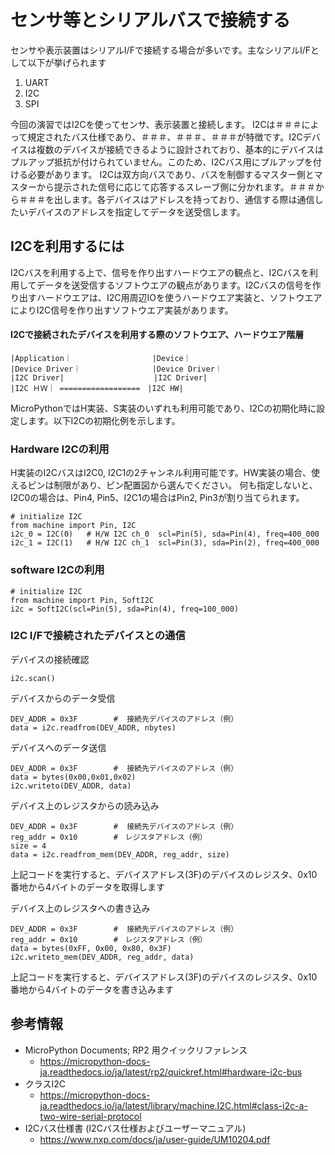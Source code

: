 # センサ等とシリアルバスで接続する

センサや表示装置はシリアルI/Fで接続する場合が多いです。主なシリアルI/Fとして以下が挙げられます
1. UART
2. I2C
3. SPI

今回の演習ではI2Cを使ってセンサ、表示装置と接続します。
I2Cは＃＃＃によって規定されたバス仕様であり、＃＃＃、＃＃＃、＃＃＃が特徴です。I2Cデバイスは複数のデバイスが接続できるように設計されており、基本的にデバイスはプルアップ抵抗が付けられていません。このため、I2Cバス用にプルアップを付ける必要があります。
I2Cは双方向バスであり、バスを制御するマスター側とマスターから提示された信号に応じて応答するスレーブ側に分かれます。＃＃＃から＃＃＃を出します。各デバイスはアドレスを持っており、通信する際は通信したいデバイスのアドレスを指定してデータを送受信します。

## I2Cを利用するには

I2Cバスを利用する上で、信号を作り出すハードウエアの観点と、I2Cバスを利用してデータを送受信するソフトウエアの観点があります。I2Cバスの信号を作り出すハードウエアは、I2C用周辺IOを使うハードウエア実装と、ソフトウエアによりI2C信号を作り出すソフトウエア実装があります。

#### I2Cで接続されたデバイスを利用する際のソフトウエア、ハードウエア階層
```
|Application｜                  |Device｜
|Device Driver｜                |Device Driver｜
|I2C Driver|                    |I2C Driver|
|I2C ＨＷ｜ ==================　|I2C HW|

```
MicroPythonではH実装、S実装のいずれも利用可能であり、I2Cの初期化時に設定します。以下I2Cの初期化例を示します。

### Hardware I2Cの利用
H実装のI2CバスはI2C0, I2C1の2チャンネル利用可能です。HW実装の場合、使えるピンは制限があり、ピン配置図から選んでください。
何も指定しないと、I2C0の場合は、Pin4, Pin5、I2C1の場合はPin2, Pin3が割り当てられます。
```
# initialize I2C
from machine import Pin, I2C
i2c_0 = I2C(0)   # H/W I2C ch_0  scl=Pin(5), sda=Pin(4), freq=400_000
i2c_1 = I2C(1)   # H/W I2C ch_1  scl=Pin(3), sda=Pin(2), freq=400_000
```


### software I2Cの利用
```
# initialize I2C
from machine import Pin, SoftI2C
i2c = SoftI2C(scl=Pin(5), sda=Pin(4), freq=100_000)
```

### I2C I/Fで接続されたデバイスとの通信
デバイスの接続確認
```
i2c.scan()
```
デバイスからのデータ受信
```
DEV_ADDR = 0x3F        #  接続先デバイスのアドレス（例）
data = i2c.readfrom(DEV_ADDR, nbytes)
```
デバイスへのデータ送信
```
DEV_ADDR = 0x3F        #  接続先デバイスのアドレス（例）
data = bytes(0x00,0x01,0x02)
i2c.writeto(DEV_ADDR, data)
```

デバイス上のレジスタからの読み込み
```
DEV_ADDR = 0x3F        #  接続先デバイスのアドレス（例）
reg_addr = 0x10        #　レジスタアドレス（例）
size = 4
data = i2c.readfrom_mem(DEV_ADDR, reg_addr, size)
```
上記コードを実行すると、デバイスアドレス(3F)のデバイスのレジスタ、0x10番地から4バイトのデータを取得します

デバイス上のレジスタへの書き込み
```
DEV_ADDR = 0x3F        #  接続先デバイスのアドレス（例）
reg_addr = 0x10        #　レジスタアドレス（例）
data = bytes(0xFF, 0x00, 0x80, 0x3F)
i2c.writeto_mem(DEV_ADDR, reg_addr, data)
```
上記コードを実行すると、デバイスアドレス(3F)のデバイスのレジスタ、0x10番地から4バイトのデータを書き込みます



## 参考情報
- MicroPython Documents; RP2 用クイックリファレンス
  - https://micropython-docs-ja.readthedocs.io/ja/latest/rp2/quickref.html#hardware-i2c-bus
- クラスI2C
  - https://micropython-docs-ja.readthedocs.io/ja/latest/library/machine.I2C.html#class-i2c-a-two-wire-serial-protocol
- I2Cバス仕様書 (I2Cバス仕様およびユーザーマニュアル)
  - https://www.nxp.com/docs/ja/user-guide/UM10204.pdf
